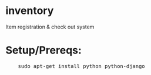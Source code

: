 inventory
=========

Item registration &amp; check out system

Setup/Prereqs:
=============

<pre>
	sudo apt-get install python python-django
</pre>
